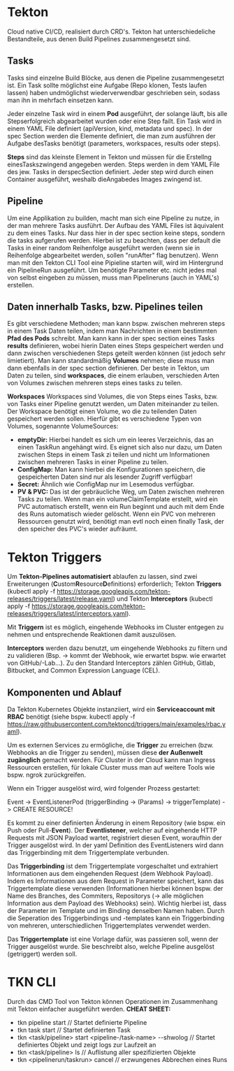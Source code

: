 # **Tekton**
Cloud native CI/CD, realisiert durch CRD's. Tekton hat unterschiedeliche Bestandteile, aus denen Build Pipelines zusammengesetzt sind.

## **Tasks** 
Tasks sind einzelne Build Blöcke, aus denen die Pipeline zusammengesetzt ist. Ein Task sollte möglichst eine Aufgabe (Repo klonen, Tests laufen lassen) haben undmöglichst wiederverwendbar geschrieben sein, sodass man ihn in mehrfach einsetzen kann.

Jeder einzelne Task wird in einem **Pod** ausgeführt, der solange läuft, bis alle Stepserfolgreich abgearbeitet wurden oder eine Step failt.
Ein Task wird in einem YAML File definiert (apiVersion, kind, metadata und spec). In der spec Section werden die Elemente definiert, die man zum ausführen der Aufgabe desTasks benötigt (parameters, workspaces, results oder steps).

**Steps** sind das kleinste Element in Tekton und müssen für die Erstellng einesTaskszwingend angegeben werden. Steps werden in dem YAML File des jew. Tasks in derspecSection definiert. Jeder step wird durch einen Container ausgeführt, weshalb dieAngabedes Images zwingend ist. 

## **Pipeline**

Um eine Applikation zu builden, macht man sich eine Pipeline zu nutze, in der man mehrere Tasks ausführt. Der Aufbau des YAML Files ist äquivalent zu dem eines Tasks. Nur dass hier in der spec section keine steps, sondern die tasks aufgerufen werden. Hierbei ist zu beachten, dass per default die Tasks in einer random Reihenfolge ausgeführt werden (wenn sie in Reihenfolge abgearbeitet werden, sollen "runAfter" flag benutzen). 
Wenn man mit den Tekton CLI Tool eine Pipieline starten will, wird im Hintergrund ein PipelineRun ausgeführt. Um benötigte Parameter etc. nicht jedes mal von selbst eingeben zu müssen, muss man Pipelineruns (auch in YAML's) erstellen. 


## **Daten innerhalb Tasks, bzw. Pipelines teilen**
Es gibt verschiedene Methoden; man kann bspw. zwischen mehreren steps in einem Task Daten teilen, indem man Nachrichten in einem bestimmten **Pfad des Pods** schreibt. Man kann kann in der spec section eines Tasks **results** definieren, wobei hierin Daten eines Steps gespeichert werden und dann zwischen verschiedenen Steps geteilt werden können (ist jedoch sehr limietiert). Man kann standardmäßig **Volumes** nehmen; diese muss man dann ebenfalls in der spec section definieren. Der beste in Tekton, um Daten zu teilen, sind **workspaces**, die einem erlauben, verschieden Arten von Volumes zwischen mehreren steps eines tasks zu teilen.

**Workspaces**
Workspaces sind Volumes, die von Steps eines Tasks, bzw. von Tasks einer Pipeline genutzt werden, um Daten miteinander zu teilen. Der Workspace benötigt einen Volume, wo die zu teilenden Daten gespeichert werden sollen. Hierfür gibt es verschiedene Typen von Volumes, sogenannte VolumeSources:
- **emptyDir:** Hierbei handelt es sich um ein leeres Verzeichnis, das an einen TaskRun angehängt wird. Es eignet sich also nur dazu, um Daten zwischen Steps in einem Task zi teilen und nicht um Informationen zwischen mehreren Tasks in einer Pipeline zu teilen. 
- **ConfigMap:** Man kann hierbei die Konfigurationen speichern, die gespeicherten Daten sind nur als lesender Zugriff verfügbar!
- **Secret:** Ähnlich wie ConfigMap nur im Lesemodus verfügbar.
- **PV & PVC:** Das ist der gebräucliche Weg, um Daten zwischen mehreren Tasks zu teilen. Wenn man ein volumeClaimTemplate erstellt, wird ein PVC automatisch erstellt, wenn ein Run beginnt und auch mit dem Ende des Runs automatisch wieder gelöscht. Wenn ein PVC von mehreren Ressourcen genutzt wird, benötigt man evtl noch einen finally Task, der den speicher des PVC's wieder aufräumt. 
  
# **Tekton Triggers**
Um **Tekton-Pipelines automatisiert** ablaufen zu lassen, sind zwei Erweiterungen (**C**ustom**R**esource**D**efinitions) erforderlich; Tekton **Triggers** (kubectl apply -f https://storage.googleapis.com/tekton-releases/triggers/latest/release.yaml) und Tekton **Interceptors** (kubectl apply -f https://storage.googleapis.com/tekton-releases/triggers/latest/interceptors.yaml). 

Mit **Triggern** ist es möglich, eingehende Webhooks im Cluster entgegen zu nehmen und entsprechende Reaktionen damit auszulösen.

**Interceptors** werden dazu benutzt, um eingehende Webhooks zu filtern und zu validieren (Bsp. -> kommt der Webhook, wie erwartet bspw. wie erwartet von GitHub/-Lab...). Zu den Standard Interceptors zählen GitHub, Gitlab, Bitbucket, and Common Expression Language (CEL).

## **Komponenten und Ablauf**
Da Tekton Kubernetes Objekte instanziiert, wird ein **Serviceaccount mit RBAC** benötigt (siehe bspw. kubectl apply -f https://raw.githubusercontent.com/tektoncd/triggers/main/examples/rbac.yaml).  

Um es externen Services zu ermögliche, die **Trigger** zu erreichen (bzw. Webhooks an die Trigger zu senden), müssen diese **der Außenwelt zugänglich** gemacht werden. Für Cluster in der Cloud kann man Ingress Ressourcen erstellen, für lokale Cluster muss man auf weitere Tools wie bspw. ngrok zurückgreifen.

Wenn ein Trigger ausgelöst wird, wird folgender Prozess gestartet:

Event -> EventListenerPod (triggerBinding -> (Params) -> triggerTemplate) -> CREATE RESOURCE!

Es kommt zu einer definierten Änderung in einem Repository (wie bspw. ein Push oder Pull-**Event**). Der **Eventlistener**, welcher auf eingehende HTTP Requests mit JSON Payload wartet, registriert diesen Event, woraufhin der Trigger ausgelöst wird. In der yaml Definition des EventListeners wird dann das Triggerbinding mit dem Triggertemplate verbunden.

Das **Triggerbinding** ist dem Triggertemplate vorgeschaltet und extrahiert Informationen aus dem eingehenden Request (dem Webhook Payload). Indem es Informationen aus dem Request in Parameter speichert, kann das Triggertemplate diese verwenden (Informationen hierbei können bspw. der Name des Branches, des Commiters, Repositorys (-> alle möglichen Information aus dem Payload des Webhooks) sein). Wichtig hierbei ist, dass der Parameter im Template und im Binding denselben Namen haben. Durch die Seperation des Triggerbindings und -templates kann ein Triggerbinding von mehreren, unterschiedlichen Triggertemplates verwendet werden.
 
Das **Triggertemplate** ist eine Vorlage dafür, was passieren soll, wenn der Trigger ausgelöst wurde. Sie beschreibt also, welche Pipeline ausgelöst (getriggert) werden soll.

# TKN CLI
Durch das CMD Tool von Tekton können Operationen im Zusammenhang mit Tekton einfacher ausgeführt werden. 
**CHEAT SHEET:**
- tkn pipeline start <pipeline-name> // Startet definierte Pipeline
- tkn task start <task-name> // Startet definierten Task
- tkn <task/pipeline> start <pipeline-/task-name> --shwolog // Startet definiertes Objekt und zeigt logs zur Laufzeit an
- tkn <task/pipeline> ls // Auflistung aller spezifizierten Objekte
- tkn <pipelinerun/taskrun> cancel <name> // erzwungenes Abbrechen eines Runs
